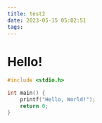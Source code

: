 ```yaml
---
title: test2
date: 2023-05-15 05:02:51
tags:
---
```


# Hello!

```c
#include <stdio.h>

int main() {
    printf("Hello, World!");
    return 0;
}
```